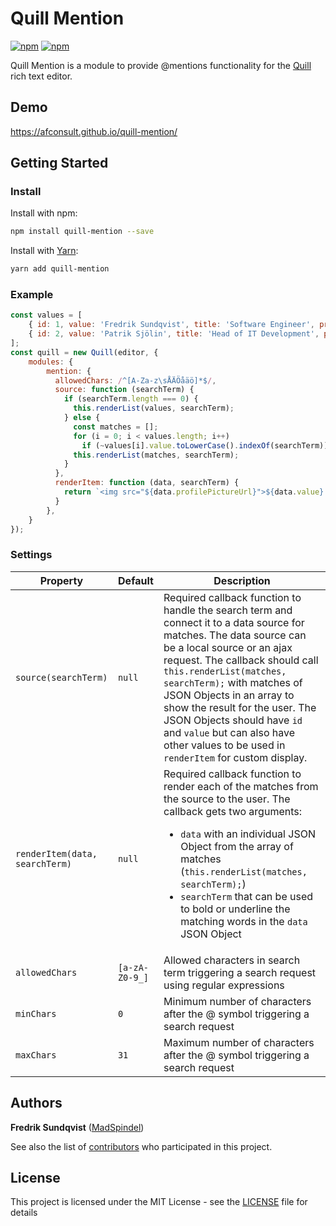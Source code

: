 # Quill Mention
[![npm](https://img.shields.io/npm/v/quill-mention.svg)]() [![npm](https://img.shields.io/npm/l/quill-mention.svg)]()

Quill Mention is a module to provide @mentions functionality for the [Quill](https://quilljs.com/) rich text editor.

## Demo
https://afconsult.github.io/quill-mention/

## Getting Started
### Install
Install with npm:
```bash
npm install quill-mention --save
```
Install with [Yarn](https://yarnpkg.com/en/):
```bash
yarn add quill-mention
```

### Example
```javascript
const values = [
    { id: 1, value: 'Fredrik Sundqvist', title: 'Software Engineer', profilePictureUrl: 'https://www.gravatar.com/avatar/0?d=mm&f=y' },
    { id: 2, value: 'Patrik Sjölin', title: 'Head of IT Development', profilePictureUrl: 'https://www.gravatar.com/avatar/0?d=mm&f=y' }
];
const quill = new Quill(editor, {
    modules: {
        mention: {
          allowedChars: /^[A-Za-z\sÅÄÖåäö]*$/,
          source: function (searchTerm) {
            if (searchTerm.length === 0) {
              this.renderList(values, searchTerm);
            } else {
              const matches = [];
              for (i = 0; i < values.length; i++)
                if (~values[i].value.toLowerCase().indexOf(searchTerm)) matches.push(values[i]);
              this.renderList(matches, searchTerm);
            }
          },
          renderItem: function (data, searchTerm) {
            return `<img src="${data.profilePictureUrl}">${data.value} <small>(${data.title})</small>`;
          }
        },
    }
});
```

### Settings
| Property             | Default        | Description  |
| -------------------- | -------------- | ------------ |
| `source(searchTerm)` | `null`         | Required callback function to handle the search term and connect it to a data source for matches. The data source can be a local source or an ajax request. The callback should call `this.renderList(matches, searchTerm);` with matches of JSON Objects in an array to show the result for the user. The JSON Objects should have `id` and `value` but can also have other values to be used in `renderItem` for custom display. |
| `renderItem(data, searchTerm)` | `null` | Required callback function to render each of the matches from the source to the user. The callback gets two arguments: <ul><li>`data` with an individual JSON Object from the array of matches (`this.renderList(matches, searchTerm);`)</li><li>`searchTerm` that can be used to bold or underline the matching words in the `data` JSON Object</li></ul> |
| `allowedChars`       | `[a-zA-Z0-9_]` | Allowed characters in search term triggering a search request using regular expressions |
| `minChars`           | `0`            | Minimum number of characters after the @ symbol triggering a search request |
| `maxChars`           | `31`           | Maximum number of characters after the @ symbol triggering a search request |


## Authors

**Fredrik Sundqvist** ([MadSpindel](https://github.com/MadSpindel))

See also the list of [contributors](https://github.com/afconsult/quill-mention/contributors) who participated in this project.

## License
This project is licensed under the MIT License - see the [LICENSE](LICENSE) file for details